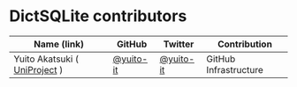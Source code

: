 # DictSQLite contributors

| Name (link)                                                    | GitHub                                                 | Twitter                                                 | Contribution                        |
| -------------------------------------------------------------- | ------------------------------------------------------ | ------------------------------------------------------- | ----------------------------------- |
| Yuito Akatsuki ( [UniProject](https://github.com/UniPro-tech) )                                      | [@yuito-it](https://github.com/yuito-it)                     | [@yuito-it](https://x.com/yuito_it_)                                    | GitHub Infrastructure |
